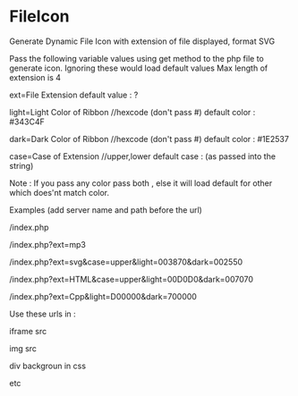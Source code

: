 # FileIcon
Generate Dynamic File Icon with extension of file displayed, format SVG

Pass the following variable values using get method to the php file to generate icon.
Ignoring these would load default values
Max length of extension is 4

ext=File Extension default value : ?

light=Light Color of Ribbon //hexcode (don't pass #) default color : #343C4F

dark=Dark Color of Ribbon //hexcode (don't pass #) default color : #1E2537

case=Case of Extension //upper,lower default case : (as passed into the string)

Note :
If you pass any color pass both , else it will load default for other which does'nt match color.

Examples (add server name and path before the url)

/index.php

/index.php?ext=mp3

/index.php?ext=svg&case=upper&light=003870&dark=002550

/index.php?ext=HTML&case=upper&light=00D0D0&dark=007070

/index.php?ext=Cpp&light=D00000&dark=700000

Use these urls in :

iframe src

img src

div backgroun in css

etc

